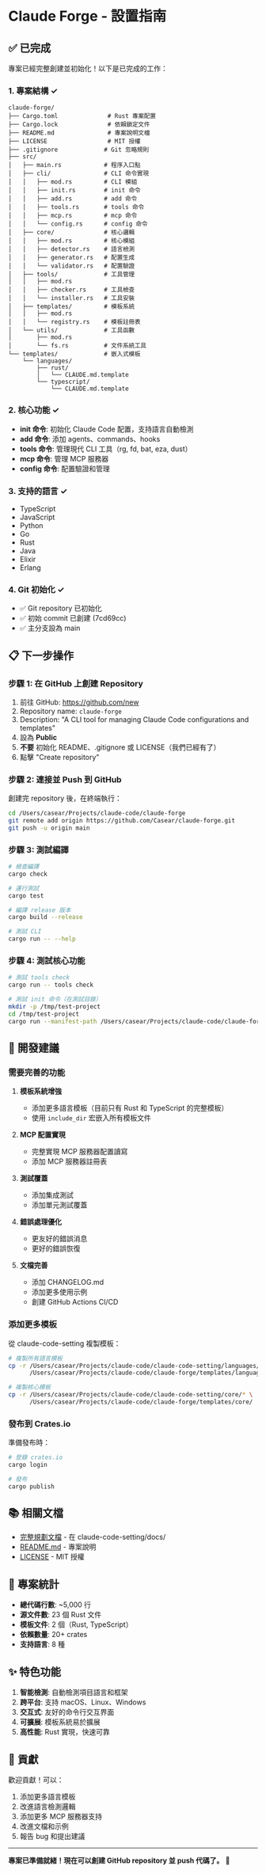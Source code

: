 # Claude Forge - 設置指南

## ✅ 已完成

專案已經完整創建並初始化！以下是已完成的工作：

### 1. 專案結構 ✓

```
claude-forge/
├── Cargo.toml              # Rust 專案配置
├── Cargo.lock              # 依賴鎖定文件
├── README.md               # 專案說明文檔
├── LICENSE                 # MIT 授權
├── .gitignore             # Git 忽略規則
├── src/
│   ├── main.rs            # 程序入口點
│   ├── cli/               # CLI 命令實現
│   │   ├── mod.rs         # CLI 模組
│   │   ├── init.rs        # init 命令
│   │   ├── add.rs         # add 命令
│   │   ├── tools.rs       # tools 命令
│   │   ├── mcp.rs         # mcp 命令
│   │   └── config.rs      # config 命令
│   ├── core/              # 核心邏輯
│   │   ├── mod.rs         # 核心模組
│   │   ├── detector.rs    # 語言檢測
│   │   ├── generator.rs   # 配置生成
│   │   └── validator.rs   # 配置驗證
│   ├── tools/             # 工具管理
│   │   ├── mod.rs
│   │   ├── checker.rs     # 工具檢查
│   │   └── installer.rs   # 工具安裝
│   ├── templates/         # 模板系統
│   │   ├── mod.rs
│   │   └── registry.rs    # 模板註冊表
│   └── utils/             # 工具函數
│       ├── mod.rs
│       └── fs.rs          # 文件系統工具
└── templates/             # 嵌入式模板
    └── languages/
        ├── rust/
        │   └── CLAUDE.md.template
        └── typescript/
            └── CLAUDE.md.template
```

### 2. 核心功能 ✓

- **init 命令**: 初始化 Claude Code 配置，支持語言自動檢測
- **add 命令**: 添加 agents、commands、hooks
- **tools 命令**: 管理現代 CLI 工具（rg, fd, bat, eza, dust）
- **mcp 命令**: 管理 MCP 服務器
- **config 命令**: 配置驗證和管理

### 3. 支持的語言 ✓

- TypeScript
- JavaScript
- Python
- Go
- Rust
- Java
- Elixir
- Erlang

### 4. Git 初始化 ✓

- ✅ Git repository 已初始化
- ✅ 初始 commit 已創建 (7cd69cc)
- ✅ 主分支設為 main

## 📋 下一步操作

### 步驟 1: 在 GitHub 上創建 Repository

1. 前往 GitHub: https://github.com/new
2. Repository name: `claude-forge`
3. Description: "A CLI tool for managing Claude Code configurations and templates"
4. 設為 **Public**
5. **不要** 初始化 README、.gitignore 或 LICENSE（我們已經有了）
6. 點擊 "Create repository"

### 步驟 2: 連接並 Push 到 GitHub

創建完 repository 後，在終端執行：

```bash
cd /Users/casear/Projects/claude-code/claude-forge
git remote add origin https://github.com/Casear/claude-forge.git
git push -u origin main
```

### 步驟 3: 測試編譯

```bash
# 檢查編譯
cargo check

# 運行測試
cargo test

# 編譯 release 版本
cargo build --release

# 測試 CLI
cargo run -- --help
```

### 步驟 4: 測試核心功能

```bash
# 測試 tools check
cargo run -- tools check

# 測試 init 命令（在測試目錄）
mkdir -p /tmp/test-project
cd /tmp/test-project
cargo run --manifest-path /Users/casear/Projects/claude-code/claude-forge/Cargo.toml -- init --lang rust --yes
```

## 🔧 開發建議

### 需要完善的功能

1. **模板系統增強**
   - 添加更多語言模板（目前只有 Rust 和 TypeScript 的完整模板）
   - 使用 `include_dir` 宏嵌入所有模板文件

2. **MCP 配置實現**
   - 完整實現 MCP 服務器配置讀寫
   - 添加 MCP 服務器註冊表

3. **測試覆蓋**
   - 添加集成測試
   - 添加單元測試覆蓋

4. **錯誤處理優化**
   - 更友好的錯誤消息
   - 更好的錯誤恢復

5. **文檔完善**
   - 添加 CHANGELOG.md
   - 添加更多使用示例
   - 創建 GitHub Actions CI/CD

### 添加更多模板

從 claude-code-setting 複製模板：

```bash
# 複製所有語言模板
cp -r /Users/casear/Projects/claude-code/claude-code-setting/languages/* \
      /Users/casear/Projects/claude-code/claude-forge/templates/languages/

# 複製核心模板
cp -r /Users/casear/Projects/claude-code/claude-code-setting/core/* \
      /Users/casear/Projects/claude-code/claude-forge/templates/core/
```

### 發布到 Crates.io

準備發布時：

```bash
# 登錄 crates.io
cargo login

# 發布
cargo publish
```

## 📚 相關文檔

- [完整規劃文檔](docs/RUST_CLI_PLAN.md) - 在 claude-code-setting/docs/
- [README.md](README.md) - 專案說明
- [LICENSE](LICENSE) - MIT 授權

## 🎯 專案統計

- **總代碼行數**: ~5,000 行
- **源文件數**: 23 個 Rust 文件
- **模板文件**: 2 個（Rust, TypeScript）
- **依賴數量**: 20+ crates
- **支持語言**: 8 種

## ✨ 特色功能

1. **智能檢測**: 自動檢測項目語言和框架
2. **跨平台**: 支持 macOS、Linux、Windows
3. **交互式**: 友好的命令行交互界面
4. **可擴展**: 模板系統易於擴展
5. **高性能**: Rust 實現，快速可靠

## 🤝 貢獻

歡迎貢獻！可以：

1. 添加更多語言模板
2. 改進語言檢測邏輯
3. 添加更多 MCP 服務器支持
4. 改進文檔和示例
5. 報告 bug 和提出建議

---

**專案已準備就緒！現在可以創建 GitHub repository 並 push 代碼了。** 🚀
